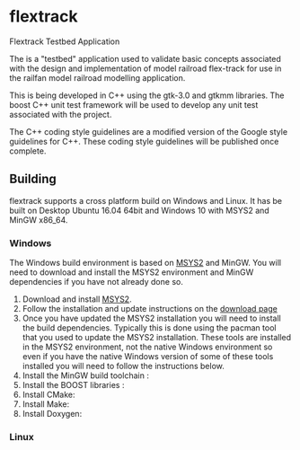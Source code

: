 # flextrack
Flextrack Testbed Application 

The is a "testbed" application used to validate basic concepts associated with the design and implementation 
of model railroad flex-track for use in the railfan model railroad modelling application. 

This is being developed in C++ using the gtk-3.0 and gtkmm libraries. The boost C++ unit test framework will be used
to develop any unit test associated with the project.

The C++ coding style guidelines are a modified version of the Google style guidelines for C++. These coding style 
guidelines will be published once complete.

## Building
flextrack supports a cross platform build on Windows and Linux. It has be built on Desktop Ubuntu 16.04 64bit and Windows 10 with MSYS2 and MinGW x86_64.

### Windows
The Windows build environment is based on [MSYS2](https://msys2.github.io/) and MinGW. You will need to download and install the MSYS2 environment and MinGW dependencies if you have not already done so. 

1. Download and install [MSYS2](https://msys2.github.io/).
2. Follow the installation and update instructions on the [download page](https://msys2.github.io/)
3. Once you have updated the MSYS2 installation you will need to install the build dependencies. Typically this is done using the pacman tool that you used to update the MSYS2 installation. These tools are installed in the MSYS2 environment, not the native Windows environment so even if you have the native Windows version of some of these tools installed you will need to follow the instructions below.
4. Install the MinGW build toolchain :
5. Install the BOOST libraries :
6. Install CMake:
7. Install Make:
8. Install Doxygen:

### Linux


